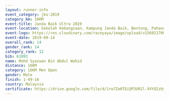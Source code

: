 ```yaml
---
layout: runner-info 
event_category: jbu-2019 
category_km: 16KM 
event-title: Janda Baik Ultra 2019
event-location: Sekolah Kebangsaan, Kampung Janda Baik, Bentong, Pahang, Malaysia 
event-logo: https://res.cloudinary.com/raceyaya/image/upload/v1569217009/logo/janda-baik_vch1pc.jpg 
event-date: 2019-09-14 
overall_rank: 14
gender_rank: 14
category_rank: 12
bib: 61093
name: Mohd Syazwan Bin Abdul Wahid
distance: 16KM
category: 16KM Men Open
gender: Male
finish: 1-49-16
country: Malaysia
certificate: https://drive.google.com/file/d/1rw7Zo0TEiQP3UR2l-XVYQIzUyUA3eGjr/view?usp=sharing
---
```

